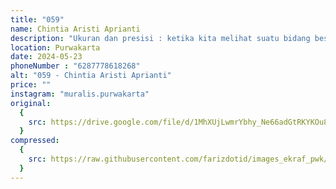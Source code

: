 ```yaml
---
title: "059"
name: Chintia Aristi Aprianti
description: "Ukuran dan presisi : ketika kita melihat suatu bidang besar secara otomatis kita akan menguasai bidang besar tersebut, hingga celah celah terkecil, itu sangatlah manusiawi, namun ketika menahan untuk menguasai bidang tersebut, dibutuhkan secukupnya, ,belajar sabar, belajar menahan hawa nafsu, hanya secukupnya, terkadang ukuran menjadi suatu sasaran dalam kehidupan, namun tak selamanya ukuran bisa menjadi tolak ukur dalam hal segi apapun, berjalanlah sewajarnya, jadilah apa adanya, dan jadi diri sendiri…."
location: Purwakarta
date: 2024-05-23
phoneNumber : "6287778618268"
alt: "059 - Chintia Aristi Aprianti"
price: ""
instagram: "muralis.purwakarta"
original:
  {
    src: https://drive.google.com/file/d/1MhXUjLwmrYbhy_Ne66adGtRKYKOu8GHG/view?usp=sharing,
  }
compressed:
  {
    src: https://raw.githubusercontent.com/farizdotid/images_ekraf_pwk/main/purwarupa/compressed/059_chintia.jpeg,
  }
---
```

